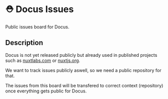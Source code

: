# ⛑ Docus Issues

Public issues board for Docus.

## Description

Docus is not yet released publicly but already used in published projects such as [nuxtlabs.com](https://nuxtlabs.com/) or [nuxtjs.org](https://nuxtjs.org/).

We want to track issues publicly aswell, so we need a public repository for that.

The issues from this board will be transfered to correct context (repository) once everything gets public for Docus.
